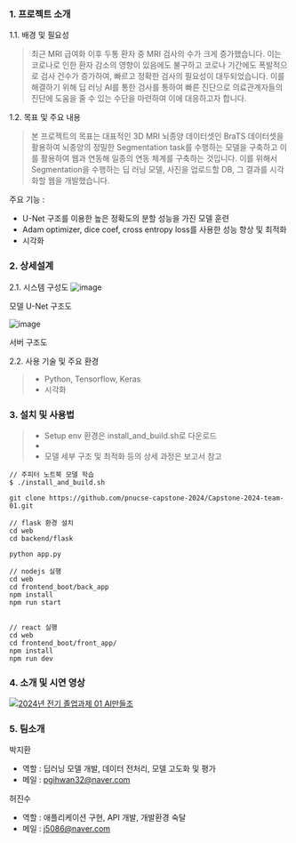 ### 1. 프로젝트 소개

1.1. 배경 및 필요성

> 최근 MRI 급여화 이후 두통 환자 중 MRI 검사의 수가 크게 증가했습니다. 이는 코로나로 인한 환자 감소의 영향이 있음에도 불구하고 코로나 기간에도 폭발적으로 검사 건수가 증가하여, 빠르고 정확한 검사의 필요성이 대두되었습니다. 이를 해결하기 위해 딥 러닝 AI를 통한 검사를 통하여 빠른 진단으로 의료관계자들의 진단에 도움을 줄 수 있는 수단을 마련하여 이에 대응하고자 합니다.

1.2. 목표 및 주요 내용

> 본 프로젝트의 목표는 대표적인 3D MRI 뇌종양 데이터셋인 BraTS 데이터셋을 활용하여 뇌종양의 정밀한 Segmentation task를 수행하는 모델을 구축하고 이를 활용하여 웹과 연동해 일종의 연동 체계를 구축하는 것입니다. 이를 위해서 Segmentation을 수행하는 딥 러닝 모델, 사진을 업로드할 DB, 그 결과를 시각화할 웹을 개발했습니다.

주요 기능 : 
+ U-Net 구조를 이용한 높은 정확도의 분할 성능을 가진 모델 훈련
+ Adam optimizer, dice coef, cross entropy loss를 사용한 성능 향상 및 최적화
+ 시각화


### 2. 상세설계

2.1. 시스템 구성도
![image](https://github.com/user-attachments/assets/eac58169-6c79-4e71-b95a-501653ab9720)

모델 U-Net 구조도

![image](https://github.com/user-attachments/assets/579bf698-0586-4725-8e22-acec90d73d00)

서버 구조도

2.2. 사용 기술 및 주요 환경
> + Python, Tensorflow, Keras
> + 시각화

### 3. 설치 및 사용법

> + Setup env 환경은 install_and_build.sh로 다운로드
> + 
> + 모델 세부 구조 및 최적화 등의 상세 과정은 보고서 참고

```
// 주피터 노트북 모델 학습
$ ./install_and_build.sh

git clone https://github.com/pnucse-capstone-2024/Capstone-2024-team-01.git

// flask 환경 설치
cd web
cd backend/flask

python app.py

// nodejs 실행
cd web
cd frontend_boot/back_app
npm install
npm run start


// react 실행
cd web
cd frontend_boot/front_app/
npm install
npm run dev
```


### 4. 소개 및 시연 영상

[![2024년 전기 졸업과제 01 AI만들조](https://img.youtube.com/vi/9Kh_lqWs9pA/hqdefault.jpg)](https://www.youtube.com/watch?v=9Kh_lqWs9pA)

### 5. 팀소개

박지환
- 역할 : 딥러닝 모델 개발, 데이터 전처리, 모델 고도화 및 평가
- 메일 : pgihwan32@naver.com

허진수
- 역할 : 애플리케이션 구현, API 개발, 개발환경 숙달
- 메일 : j5086@naver.com





